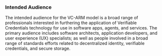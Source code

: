### Intended Audience

The intended audience for the VC-ARM model is a broad range of professionals interested in furthering the application of Verifiable Credentials technology for use in software apps, agents, and services. The primary audience includes software architects, application developers, and user experience (UX) specialists; as well as people involved in a broad range of standards efforts related to decentralized identity, verifiable credentials, and secure storage.
